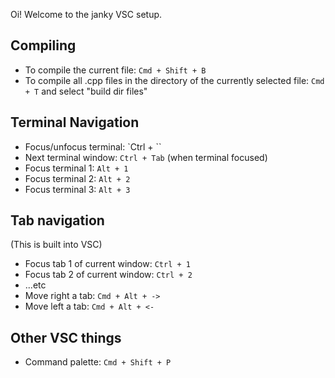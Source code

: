Oi! Welcome to the janky VSC setup.

## Compiling

 - To compile the current file: `Cmd + Shift + B`
 - To compile all .cpp files in the directory of the currently selected file: `Cmd + T` and select "build dir files"

 ## Terminal Navigation
 - Focus/unfocus terminal: `Ctrl + \``
 - Next terminal window: `Ctrl + Tab` (when terminal focused)
 - Focus terminal 1: `Alt + 1`
 - Focus terminal 2: `Alt + 2`
 - Focus terminal 3: `Alt + 3`

 ## Tab navigation

(This is built into VSC)

 - Focus tab 1 of current window: `Ctrl + 1`
 - Focus tab 2 of current window: `Ctrl + 2`
 - ...etc
 - Move right a tab: `Cmd + Alt + ->`
 - Move left a tab: `Cmd + Alt + <-`

 ## Other VSC things
 - Command palette: `Cmd + Shift + P`